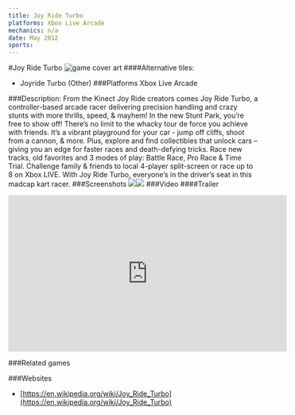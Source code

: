 ```yaml
---
title: Joy Ride Turbo
platforms: Xbox Live Arcade
mechanics: n/a
date: May 2012
sports: 
---
```

#Joy Ride Turbo
![game cover art](//images.igdb.com/igdb/image/upload/t_cover_big/myxytg5grqkqixrtbxzf.jpg "Logo Title Text 1")
####Alternative tiles:
* Joyride Turbo (Other)
###Platforms
Xbox Live Arcade

###Description:
From the Kinect Joy Ride creators comes Joy Ride Turbo, a controller-based arcade racer delivering precision handling and crazy stunts with more thrills, speed, & mayhem! In the new Stunt Park, you’re free to show off! There’s no limit to the whacky tour de force you achieve with friends. It’s a vibrant playground for your car - jump off cliffs, shoot from a cannon, & more. Plus, explore and find collectibles that unlock cars – giving you an edge for faster races and death-defying tricks. Race new tracks, old favorites and 3 modes of play: Battle Race, Pro Race & Time Trial. Challenge family & friends to local 4-player split-screen or race up to 8 on Xbox LIVE. With Joy Ride Turbo, everyone’s in the driver’s seat in this madcap kart racer.
###Screenshots
<a target="_blank" href="//images.igdb.com/igdb/image/upload/t_cover_big/kvdj5xc1bhuocyc5utrj.jpg"><img src="//images.igdb.com/igdb/image/upload/t_thumb/kvdj5xc1bhuocyc5utrj.jpg"/></a><a target="_blank" href="//images.igdb.com/igdb/image/upload/t_cover_big/fdyney3jzfyy1p630gye.jpg"><img src="//images.igdb.com/igdb/image/upload/t_thumb/fdyney3jzfyy1p630gye.jpg"/></a>
###Video
####Trailer

<iframe width="560" height="315" src="https://www.youtube.com/embed/9_8t1oxucqM" frameborder="0" allowfullscreen></iframe>

###Related games

###Websites
* [https://en.wikipedia.org/wiki/Joy_Ride_Turbo](https://en.wikipedia.org/wiki/Joy_Ride_Turbo)
